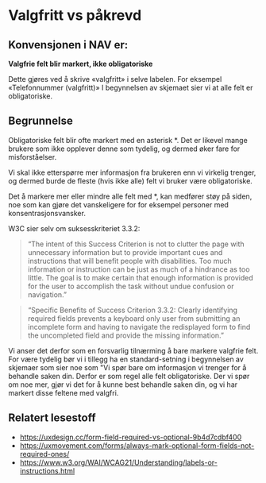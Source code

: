 # Valgfritt vs påkrevd

## Konvensjonen i NAV er:

**Valgfrie felt blir markert, ikke obligatoriske**

Dette gjøres ved å skrive «valgfritt» i selve labelen. For eksempel «Telefonnummer (valgfritt)»
I begynnelsen av skjemaet sier vi at alle felt er obligatoriske.

## Begrunnelse

Obligatoriske felt blir ofte markert med en asterisk *. Det er likevel mange brukere som ikke opplever denne som tydelig, og dermed øker fare for misforståelser.

Vi skal ikke etterspørre mer informasjon fra brukeren enn vi virkelig trenger, og dermed burde de fleste (hvis ikke alle) felt vi bruker være obligatoriske.

Det å markere mer eller mindre alle felt med *, kan medfører støy på siden, noe som kan gjøre det vanskeligere for for eksempel personer med konsentrasjonsvansker.

W3C sier selv om suksesskriteriet 3.3.2:

> “The intent of this Success Criterion is not to clutter the page with unnecessary information but to provide important cues and instructions that will benefit people with disabilities. Too much information or instruction can be just as much of a hindrance as too little. The goal is to make certain that enough information is provided for the user to accomplish the task without undue confusion or navigation.”

> “Specific Benefits of Success Criterion 3.3.2: Clearly identifying required fields prevents a keyboard only user from submitting an incomplete form and having to navigate the redisplayed form to find the uncompleted field and provide the missing information.”

Vi anser det derfor som en forsvarlig tilnærming å bare markere valgfrie felt. For være tydelig bør vi i tillegg ha en standard-setning i begynnelsen av skjemaer som sier noe som "Vi spør bare om informasjon vi trenger for å behandle saken din. Derfor er som regel alle felt obligatoriske. Der vi spør om noe mer, gjør vi det for å kunne best behandle saken din, og vi har markert disse feltene med valgfri.

## Relatert lesestoff

- https://uxdesign.cc/form-field-required-vs-optional-9b4d7cdbf400
- https://uxmovement.com/forms/always-mark-optional-form-fields-not-required-ones/
- https://www.w3.org/WAI/WCAG21/Understanding/labels-or-instructions.html
